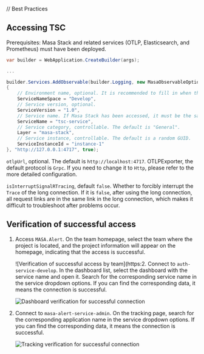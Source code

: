 ﻿// Best Practices

## Accessing TSC

Prerequisites: Masa Stack and related services (OTLP, Elasticsearch, and Prometheus) must have been deployed.

```csharp
var builder = WebApplication.CreateBuilder(args);

...

builder.Services.AddObservable(builder.Logging, new MasaObservableOptions
{
    // Environment name, optional. It is recommended to fill in when there are multiple environments.
    ServiceNameSpace = "Develop",
    // Service version, optional.
    ServiceVersion = "1.0",
    // Service name. If Masa Stack has been accessed, it must be the same as the unique identifier of the corresponding application in Masa PM.
    ServiceName = "tsc-service",
    // Service category, controllable. The default is "General".
    Layer = "masa-stack",
    // Service instance, controllable. The default is a random GUID.
    ServiceInstanceId = "instance-1"
}, "http://127.0.0.1:4717", true);

 ```

 `otlpUrl`, optional. The default is `http://localhost:4717`. OTLPExporter, the default protocol is `Grpc`. If you need to change it to `Http`, please refer to the more detailed configuration.

 `isInterruptSignalRTracing`, default `false`. Whether to forcibly interrupt the `Trace` of the long connection. If it is `false`, after using the long connection, all request links are in the same link in the long connection, which makes it difficult to troubleshoot after problems occur.

 ## Verification of successful access

 1. Access `MASA.Alert`. On the team homepage, select the team where the project is located, and the project information will appear on the homepage, indicating that the access is successful.

    ![Verification of successful access by team](https:2. Connect to `auth-service-develop`. In the dashboard list, select the dashboard with the service name and open it. Search for the corresponding service name in the service dropdown options. If you can find the corresponding data, it means the connection is successful.

    ![Dashboard verification for successful connection](https://cdn.masastack.com/stack/doc/tsc/best-practices/dashboard-succeed.png)

3. Connect to `masa-alert-service-admin`. On the tracking page, search for the corresponding application name in the service dropdown options. If you can find the corresponding data, it means the connection is successful.

    ![Tracking verification for successful connection](https://cdn.masastack.com/stack/doc/tsc/best-practices/trace-succeed.png)